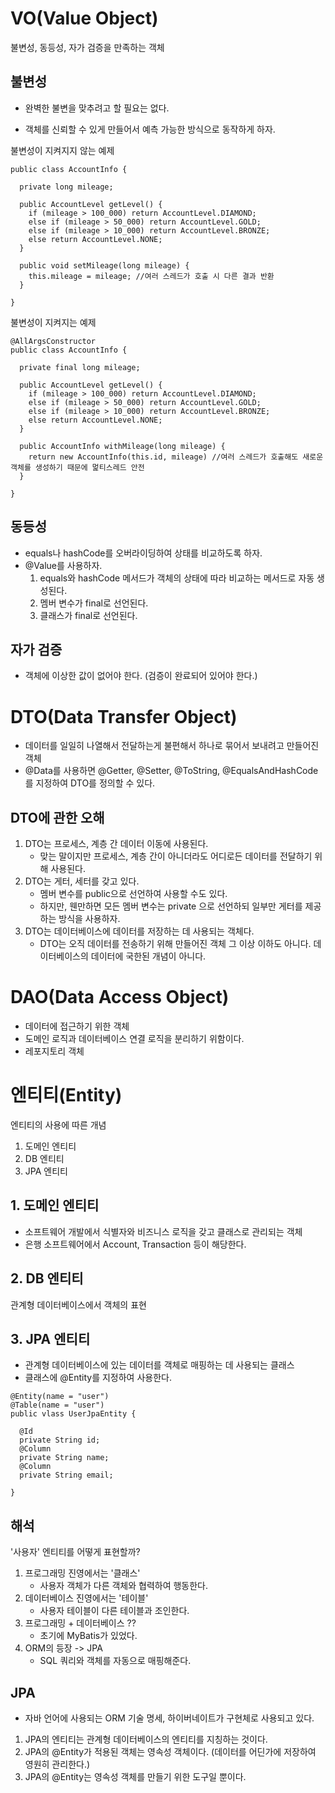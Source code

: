 # VO(Value Object)


불변성, 동등성, 자가 검증을 만족하는 객체


## 불변성


- 완벽한 불변을 맞추려고 할 필요는 없다.


- 객체를 신뢰할 수 있게 만들어서 예측 가능한 방식으로 동작하게 하자.

불변성이 지켜지지 않는 예제
```
public class AccountInfo {

  private long mileage;

  public AccountLevel getLevel() {
    if (mileage > 100_000) return AccountLevel.DIAMOND;
    else if (mileage > 50_000) return AccountLevel.GOLD;
    else if (mileage > 10_000) return AccountLevel.BRONZE;
    else return AccountLevel.NONE;
  }

  public void setMileage(long mileage) {
    this.mileage = mileage; //여러 스레드가 호출 시 다른 결과 반환
  }
  
}
```

불변성이 지켜지는 예제
```
@AllArgsConstructor
public class AccountInfo {

  private final long mileage;

  public AccountLevel getLevel() {
    if (mileage > 100_000) return AccountLevel.DIAMOND;
    else if (mileage > 50_000) return AccountLevel.GOLD;
    else if (mileage > 10_000) return AccountLevel.BRONZE;
    else return AccountLevel.NONE;
  }

  public AccountInfo withMileage(long mileage) {
    return new AccountInfo(this.id, mileage) //여러 스레드가 호출해도 새로운 객체를 생성하기 때문에 멅티스레드 안전
  }
  
}
```

## 동등성

- equals나 hashCode를 오버라이딩하여 상태를 비교하도록 하자.
- @Value를 사용하자.
  1. equals와 hashCode 메서드가 객체의 상태에 따라 비교하는 메서드로 자동 생성된다.
  2. 멤버 변수가 final로 선언된다.
  3. 클래스가 final로 선언된다.
 
## 자가 검증

- 객체에 이상한 값이 없어야 한다. (검증이 완료되어 있어야 한다.)


# DTO(Data Transfer Object)

- 데이터를 일일히 나열해서 전달하는게 불편해서 하나로 묶어서 보내려고 만들어진 객체
- @Data를 사용하면 @Getter, @Setter, @ToString, @EqualsAndHashCode를 지정하여 DTO를 정의할 수 있다.


## DTO에 관한 오해
1. DTO는 프로세스, 계층 간 데이터 이동에 사용된다.
   - 맞는 말이지만 프로세스, 계층 간이 아니더라도 어디로든 데이터를 전달하기 위해 사용된다.
2. DTO는 게터, 세터를 갖고 있다.
   - 멤버 변수를 public으로 선언하여 사용할 수도 있다.
   - 하지만, 웬만하면 모든 멤버 변수는 private 으로 선언하되 일부만 게터를 제공하는 방식을 사용하자.
3. DTO는 데이터베이스에 데이터를 저장하는 데 사용되는 객체다.
   - DTO는 오직 데이터를 전송하기 위해 만들어진 객체 그 이상 이하도 아니다. 데이터베이스의 데이터에 국한된 개념이 아니다.


# DAO(Data Access Object)

- 데이터에 접근하기 위한 객체
- 도메인 로직과 데이터베이스 연결 로직을 분리하기 위함이다.
- 레포지토리 객체

# 엔티티(Entity)

엔티티의 사용에 따른 개념
1. 도메인 엔티티
2. DB 엔티티
3. JPA 엔티티


## 1. 도메인 엔티티
- 소프트웨어 개발에서 식별자와 비즈니스 로직을 갖고 클래스로 관리되는 객체
- 은행 소프트웨어에서 Account, Transaction 등이 해당한다.

## 2. DB 엔티티
관계형 데이터베이스에서 객체의 표현

## 3. JPA 엔티티 
- 관계형 데이터베이스에 있는 데이터를 객체로 매핑하는 데 사용되는 클래스
- 클래스에 @Entity를 지정하여 사용한다.
```
@Entity(name = "user")
@Table(name = "user")
public vlass UserJpaEntity {

  @Id
  private String id;
  @Column
  private String name;
  @Column
  private String email;

}
```

## 해석
'사용자' 엔티티를 어떻게 표현할까?
1. 프로그래밍 진영에서는 '클래스'
   - 사용자 객체가 다른 객체와 협력하여 행동한다.
2. 데이터베이스 진영에서는 '테이블'
   - 사용자 테이블이 다른 테이블과 조인한다.
3. 프로그래밍 + 데이터베이스 ??
    - 초기에 MyBatis가 있었다.
4. ORM의 등장 -> JPA
    - SQL 쿼리와 객체를 자동으로 매핑해준다.

## JPA
- 자바 언어에 사용되는 ORM 기술 명세, 하이버네이트가 구현체로 사용되고 있다.


1. JPA의 엔티티는 관계형 데이터베이스의 엔티티를 지칭하는 것이다.
2. JPA의 @Entity가 적용된 객체는 영속성 객체이다. (데이터를 어딘가에 저장하여 영원히 관리한다.)
3. JPA의 @Entity는 영속성 객체를 만들기 위한 도구일 뿐이다.


